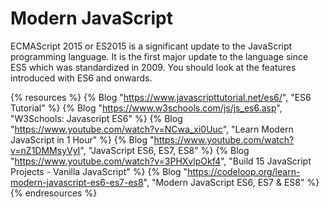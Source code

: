 # Modern JavaScript

ECMAScript 2015 or ES2015 is a significant update to the JavaScript programming language. It is the first major update to the language since ES5 which was standardized in 2009. You should look at the features introduced with ES6 and onwards.

{% resources %}
  {% Blog "https://www.javascripttutorial.net/es6/", "ES6 Tutorial" %}
  {% Blog "https://www.w3schools.com/js/js_es6.asp", "W3Schools: Javascript ES6" %}
  {% Blog "https://www.youtube.com/watch?v=NCwa_xi0Uuc", "Learn Modern JavaScript in 1 Hour" %}
  {% Blog "https://www.youtube.com/watch?v=nZ1DMMsyVyI", "JavaScript ES6, ES7, ES8" %}
  {% Blog "https://www.youtube.com/watch?v=3PHXvlpOkf4", "Build 15 JavaScript Projects - Vanilla JavaScript" %}
  {% Blog "https://codeloop.org/learn-modern-javascript-es6-es7-es8", "Modern JavaScript ES6, ES7 & ES8" %}
{% endresources %}